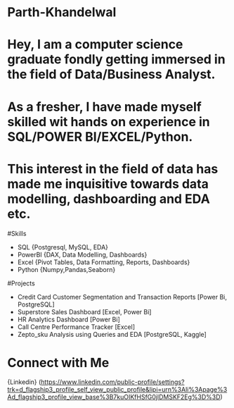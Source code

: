# Parth-Khandelwal
# Hey, I am a computer science graduate fondly getting immersed in the field of Data/Business Analyst.
# As a fresher, I have made myself skilled wit hands on experience in SQL/POWER BI/EXCEL/Python.
# This interest in the field of data has made me inquisitive towards data modelling, dashboarding and EDA etc.

#Skills
- SQL {Postgresql, MySQL, EDA}
- PowerBI {DAX, Data Modelling, Dashboards}
- Excel {Pivot Tables, Data Formatting, Reports, Dashboards}
- Python {Numpy,Pandas,Seaborn}

#Projects
- Credit Card Customer Segmentation and Transaction Reports [Power Bi, PostgreSQL] 
- Superstore Sales Dashboard [Excel, Power Bi]
- HR Analytics Dashboard [Power Bi]
- Call Centre Performance Tracker [Excel]
- Zepto_sku Analysis using Queries and EDA [PostgreSQL, Kaggle]

# Connect with Me 
{Linkedin}
(https://www.linkedin.com/public-profile/settings?trk=d_flagship3_profile_self_view_public_profile&lipi=urn%3Ali%3Apage%3Ad_flagship3_profile_view_base%3B7kuOIKfHSfG0jlDMSKF2Eg%3D%3D)

